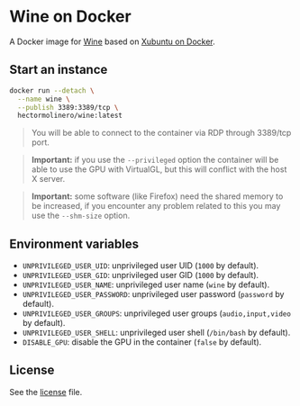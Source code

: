 # Wine on Docker

A Docker image for [Wine](https://www.winehq.org) based on [Xubuntu on Docker](https://github.com/hectorm/docker-xubuntu).

## Start an instance

```sh
docker run --detach \
  --name wine \
  --publish 3389:3389/tcp \
  hectormolinero/wine:latest
```

> You will be able to connect to the container via RDP through 3389/tcp port.

> **Important:** if you use the `--privileged` option the container will be able to use the GPU with
VirtualGL, but this will conflict with the host X server.

> **Important:** some software (like Firefox) need the shared memory to be increased, if you
encounter any problem related to this you may use the `--shm-size` option.

## Environment variables

* `UNPRIVILEGED_USER_UID`: unprivileged user UID (`1000` by default).
* `UNPRIVILEGED_USER_GID`: unprivileged user GID (`1000` by default).
* `UNPRIVILEGED_USER_NAME`: unprivileged user name (`wine` by default).
* `UNPRIVILEGED_USER_PASSWORD`: unprivileged user password (`password` by default).
* `UNPRIVILEGED_USER_GROUPS`: unprivileged user groups (`audio,input,video` by default).
* `UNPRIVILEGED_USER_SHELL`: unprivileged user shell (`/bin/bash` by default).
* `DISABLE_GPU`: disable the GPU in the container (`false` by default).

## License

See the [license](LICENSE.md) file.

